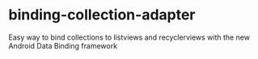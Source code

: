 # binding-collection-adapter
Easy way to bind collections to listviews and recyclerviews with the new Android Data Binding framework
